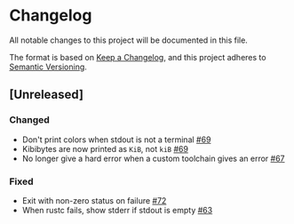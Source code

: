 # Changelog

All notable changes to this project will be documented in this file.

The format is based on [Keep a Changelog](https://keepachangelog.com/en/1.0.0/),
and this project adheres to [Semantic Versioning](https://semver.org/spec/v2.0.0.html).

## [Unreleased]

### Changed

- Don't print colors when stdout is not a terminal [#69](https://github.com/holmgr/cargo-sweep/pull/69)
- Kibibytes are now printed as `KiB`, not `kiB` [#69](https://github.com/holmgr/cargo-sweep/pull/69)
- No longer give a hard error when a custom toolchain gives an error [#67](https://github.com/holmgr/cargo-sweep/pull/67)

### Fixed

- Exit with non-zero status on failure [#72](https://github.com/holmgr/cargo-sweep/pull/72)
- When rustc fails, show stderr if stdout is empty [#63](https://github.com/holmgr/cargo-sweep/pull/63)
